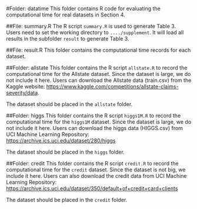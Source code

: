 #Folder: datatime
This folder contains R code for evaluating the computational time for real datasets in Section 4.

##File: summary.R
The R script `summary.R` is used to generate Table 3. Users need to set the working directory to `..../supplement`. 
It will load all results in the subfolder `result` to generate Table 3.

##File: result.R
This folder contains the computational time records for each dataset.

##Folder: allstate
This folder contains the R script `allstate.R` to record the computational time for the Allstate dataset. Since the dataset is large, we do not include it here. Users can download the Allstate data (train.csv) from the Kaggle website: https://www.kaggle.com/competitions/allstate-claims-severity/data. 

The dataset should be placed in the `allstate` folder.


##Folder: higgs
This folder contains the R script `higgs1M.R` to record the computational time for the `higgs1M` dataset. Since the dataset is large, we do not include it here. Users can download the higgs data (HIGGS.csv) from UCI Machine Learning Repository: https://archive.ics.uci.edu/dataset/280/higgs

The dataset should be placed in the `higgs` folder.


##Folder: credit
This folder contains the R script `credit.R` to record the computational time for the `credit` dataset. Since the dataset is not big, we include it here. Users can also download the credit data from UCI Machine Learning Repository: https://archive.ics.uci.edu/dataset/350/default+of+credit+card+clients

The dataset should be placed in the `credit` folder.

